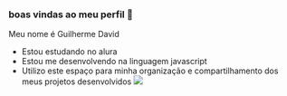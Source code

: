 ### boas vindas ao meu perfil 🖤

Meu nome é Guilherme David 

- Estou estudando no alura
- Estou me desenvolvendo na linguagem javascript
- Utilizo este espaço para minha organização e compartilhamento dos meus projetos desenvolvidos
  ![](hps://media1.tenor.cT5goLU1_MAAAAd/neymar-neymar-jr.gifom/m/hTtt)
  
